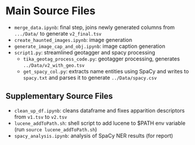 # Main Source Files
- ```merge_data.ipynb```: final step, joins newly generated columns from ```.../Data/``` to generate ```v2_final.tsv```
- ```create_haunted_images.ipynb```: image generation
- ```generate_image_cap_and_obj.ipynb```: image caption generation
- ```script1.py```: streamlined geotagger and spacy processing
  -  ```tika_geotag_process_code.py```: geotagger processing, generates ```../Data/v2_with_geo.tsv```
  - ```get_spacy_col.py```: extracts name entities using SpaCy and writes to ```spacy.txt``` and parses it to generate ```../Data/spacy.csv```

## Supplementary Source Files
- ```clean_up_df.ipynb```: cleans dataframe and fixes apparition descriptors from ```v1.tsv``` to ```v2.tsv```
- ```lucene_addToPath.sh```: shell script to add lucene to $PATH env variable (run ```source lucene_addToPath.sh```)
- ```spacy_analysis.ipynb```: analysis of SpaCy NER results (for report)
